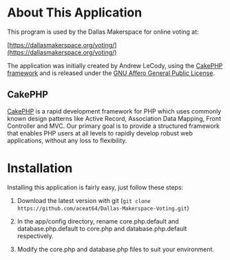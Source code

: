 About This Application
======================

This program is used by the Dallas Makerspace for online voting at:

[https://dallasmakerspace.org/voting/](https://dallasmakerspace.org/voting/)

The application was initially created by Andrew LeCody, using the [CakePHP framework](http://www.cakephp.org "CakePHP - the rapid development PHP framework") and is released under the [GNU Affero General Public License](http://www.gnu.org/licenses/agpl.html).

CakePHP
-------

[CakePHP](http://www.cakephp.org "CakePHP - the rapid development PHP framework") is a rapid development framework for PHP which uses commonly known design patterns like Active Record, Association Data Mapping, Front Controller and MVC. Our primary goal is to provide a structured framework that enables PHP users at all levels to rapidly develop robust web applications, without any loss to flexibility.


Installation
============

Installing this application is fairly easy, just follow these steps:

1. Download the latest version with git (`git clone https://github.com/aceat64/Dallas-Makerspace-Voting.git`)

2. In the app/config directory, rename core.php.default and database.php.default to core.php and database.php.default respectively.

3. Modify the core.php and database.php files to suit your environment.
